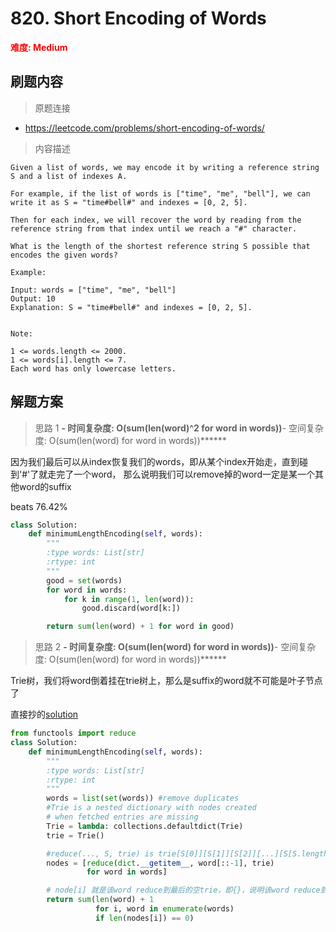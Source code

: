# 820. Short Encoding of Words

**<font color=red>难度: Medium</font>**

## 刷题内容

> 原题连接

* https://leetcode.com/problems/short-encoding-of-words/

> 内容描述

```
Given a list of words, we may encode it by writing a reference string S and a list of indexes A.

For example, if the list of words is ["time", "me", "bell"], we can write it as S = "time#bell#" and indexes = [0, 2, 5].

Then for each index, we will recover the word by reading from the reference string from that index until we reach a "#" character.

What is the length of the shortest reference string S possible that encodes the given words?

Example:

Input: words = ["time", "me", "bell"]
Output: 10
Explanation: S = "time#bell#" and indexes = [0, 2, 5].
 

Note:

1 <= words.length <= 2000.
1 <= words[i].length <= 7.
Each word has only lowercase letters.
```

## 解题方案

> 思路 1
******- 时间复杂度: O(sum(len(word)^2 for word in words))******- 空间复杂度: O(sum(len(word) for word in words))******

因为我们最后可以从index恢复我们的words，即从某个index开始走，直到碰到'#'了就走完了一个word，
那么说明我们可以remove掉的word一定是某一个其他word的suffix

beats 76.42%

```python
class Solution:
    def minimumLengthEncoding(self, words):
        """
        :type words: List[str]
        :rtype: int
        """
        good = set(words)
        for word in words:
            for k in range(1, len(word)):
                good.discard(word[k:])

        return sum(len(word) + 1 for word in good)
```


> 思路 2
******- 时间复杂度: O(sum(len(word) for word in words))******- 空间复杂度: O(sum(len(word) for word in words))******

Trie树，我们将word倒着挂在trie树上，那么是suffix的word就不可能是叶子节点了

直接抄的[solution](https://leetcode.com/problems/short-encoding-of-words/solution/)


```python
from functools import reduce
class Solution:
    def minimumLengthEncoding(self, words):
        """
        :type words: List[str]
        :rtype: int
        """
        words = list(set(words)) #remove duplicates
        #Trie is a nested dictionary with nodes created
        # when fetched entries are missing
        Trie = lambda: collections.defaultdict(Trie)
        trie = Trie()

        #reduce(..., S, trie) is trie[S[0]][S[1]][S[2]][...][S[S.length - 1]]        
        nodes = [reduce(dict.__getitem__, word[::-1], trie)
                 for word in words]

        # node[i] 就是该word reduce到最后的空trie，即{}，说明该word reduce到最后是叶子节点
        return sum(len(word) + 1
                   for i, word in enumerate(words)
                   if len(nodes[i]) == 0) 
```























